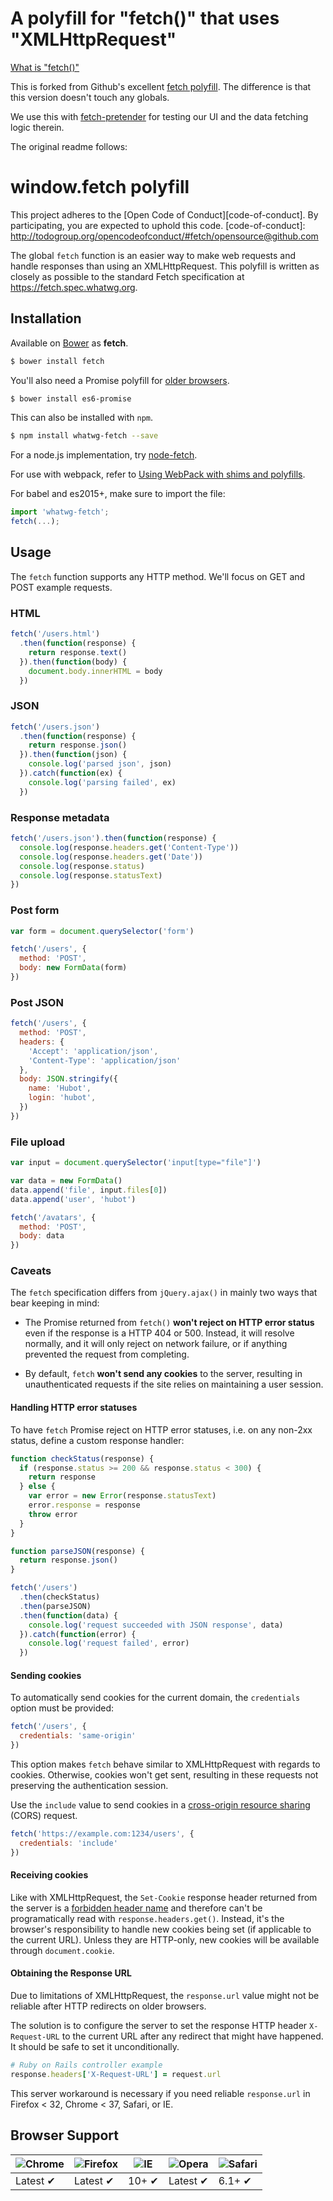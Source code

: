 # A polyfill for "fetch()" that uses "XMLHttpRequest"

[What is "fetch()"](https://developer.mozilla.org/en/docs/Web/API/Fetch_API)

This is forked from Github's excellent [fetch polyfill](https://github.com/github/fetch). The difference is that this version doesn't touch any globals.

We use this with [fetch-pretender](https://github.com/sstur/fetch-pretender) for testing our UI and the data fetching logic therein.

The original readme follows:

# window.fetch polyfill

This project adheres to the [Open Code of Conduct][code-of-conduct]. By participating, you are expected to uphold this code.
[code-of-conduct]: http://todogroup.org/opencodeofconduct/#fetch/opensource@github.com

The global `fetch` function is an easier way to make web requests and handle
responses than using an XMLHttpRequest. This polyfill is written as closely as
possible to the standard Fetch specification at https://fetch.spec.whatwg.org.

## Installation

Available on [Bower](http://bower.io) as **fetch**.

```sh
$ bower install fetch
```

You'll also need a Promise polyfill for [older browsers](http://caniuse.com/#feat=promises).

```sh
$ bower install es6-promise
```

This can also be installed with `npm`.

```sh
$ npm install whatwg-fetch --save
```

For a node.js implementation, try [node-fetch](https://github.com/bitinn/node-fetch).

For use with webpack, refer to [Using WebPack with shims and polyfills](http://mts.io/2015/04/08/webpack-shims-polyfills/).

For babel and es2015+, make sure to import the file:

```javascript
import 'whatwg-fetch';
fetch(...);
```

## Usage

The `fetch` function supports any HTTP method. We'll focus on GET and POST
example requests.

### HTML

```javascript
fetch('/users.html')
  .then(function(response) {
    return response.text()
  }).then(function(body) {
    document.body.innerHTML = body
  })
```

### JSON

```javascript
fetch('/users.json')
  .then(function(response) {
    return response.json()
  }).then(function(json) {
    console.log('parsed json', json)
  }).catch(function(ex) {
    console.log('parsing failed', ex)
  })
```

### Response metadata

```javascript
fetch('/users.json').then(function(response) {
  console.log(response.headers.get('Content-Type'))
  console.log(response.headers.get('Date'))
  console.log(response.status)
  console.log(response.statusText)
})
```

### Post form

```javascript
var form = document.querySelector('form')

fetch('/users', {
  method: 'POST',
  body: new FormData(form)
})
```

### Post JSON

```javascript
fetch('/users', {
  method: 'POST',
  headers: {
    'Accept': 'application/json',
    'Content-Type': 'application/json'
  },
  body: JSON.stringify({
    name: 'Hubot',
    login: 'hubot',
  })
})
```

### File upload

```javascript
var input = document.querySelector('input[type="file"]')

var data = new FormData()
data.append('file', input.files[0])
data.append('user', 'hubot')

fetch('/avatars', {
  method: 'POST',
  body: data
})
```

### Caveats

The `fetch` specification differs from `jQuery.ajax()` in mainly two ways that
bear keeping in mind:

* The Promise returned from `fetch()` **won't reject on HTTP error status**
  even if the response is a HTTP 404 or 500. Instead, it will resolve normally,
  and it will only reject on network failure, or if anything prevented the
  request from completing.

* By default, `fetch` **won't send any cookies** to the server, resulting in
  unauthenticated requests if the site relies on maintaining a user session.

#### Handling HTTP error statuses

To have `fetch` Promise reject on HTTP error statuses, i.e. on any non-2xx
status, define a custom response handler:

```javascript
function checkStatus(response) {
  if (response.status >= 200 && response.status < 300) {
    return response
  } else {
    var error = new Error(response.statusText)
    error.response = response
    throw error
  }
}

function parseJSON(response) {
  return response.json()
}

fetch('/users')
  .then(checkStatus)
  .then(parseJSON)
  .then(function(data) {
    console.log('request succeeded with JSON response', data)
  }).catch(function(error) {
    console.log('request failed', error)
  })
```

#### Sending cookies

To automatically send cookies for the current domain, the `credentials` option
must be provided:

```javascript
fetch('/users', {
  credentials: 'same-origin'
})
```

This option makes `fetch` behave similar to XMLHttpRequest with regards to
cookies. Otherwise, cookies won't get sent, resulting in these requests not
preserving the authentication session.

Use the `include` value to send cookies in a [cross-origin resource sharing](https://en.wikipedia.org/wiki/Cross-origin_resource_sharing) (CORS) request.

```javascript
fetch('https://example.com:1234/users', {
  credentials: 'include'
})
```


#### Receiving cookies

Like with XMLHttpRequest, the `Set-Cookie` response header returned from the
server is a [forbidden header name][] and therefore can't be programatically
read with `response.headers.get()`. Instead, it's the browser's responsibility
to handle new cookies being set (if applicable to the current URL). Unless they
are HTTP-only, new cookies will be available through `document.cookie`.

  [forbidden header name]: https://developer.mozilla.org/en-US/docs/Glossary/Forbidden_header_name

#### Obtaining the Response URL

Due to limitations of XMLHttpRequest, the `response.url` value might not be
reliable after HTTP redirects on older browsers.

The solution is to configure the server to set the response HTTP header
`X-Request-URL` to the current URL after any redirect that might have happened.
It should be safe to set it unconditionally.

``` ruby
# Ruby on Rails controller example
response.headers['X-Request-URL'] = request.url
```

This server workaround is necessary if you need reliable `response.url` in
Firefox < 32, Chrome < 37, Safari, or IE.

## Browser Support

![Chrome](https://raw.github.com/alrra/browser-logos/master/chrome/chrome_48x48.png) | ![Firefox](https://raw.github.com/alrra/browser-logos/master/firefox/firefox_48x48.png) | ![IE](https://raw.github.com/alrra/browser-logos/master/internet-explorer/internet-explorer_48x48.png) | ![Opera](https://raw.github.com/alrra/browser-logos/master/opera/opera_48x48.png) | ![Safari](https://raw.github.com/alrra/browser-logos/master/safari/safari_48x48.png)
--- | --- | --- | --- | --- |
Latest ✔ | Latest ✔ | 10+ ✔ | Latest ✔ | 6.1+ ✔ |
